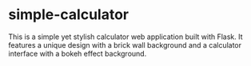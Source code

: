 # simple-calculator
This is a simple yet stylish calculator web application built with Flask. It features a unique design with a brick wall background and a calculator interface with a bokeh effect background.
